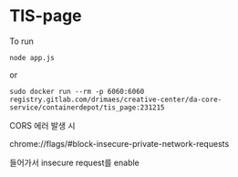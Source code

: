 # TIS-page

To run
```
node app.js
```
or
```
sudo docker run --rm -p 6060:6060 registry.gitlab.com/drimaes/creative-center/da-core-service/containerdepot/tis_page:231215
```

CORS 에러 발생 시

chrome://flags/#block-insecure-private-network-requests

들어가서 insecure request를 enable